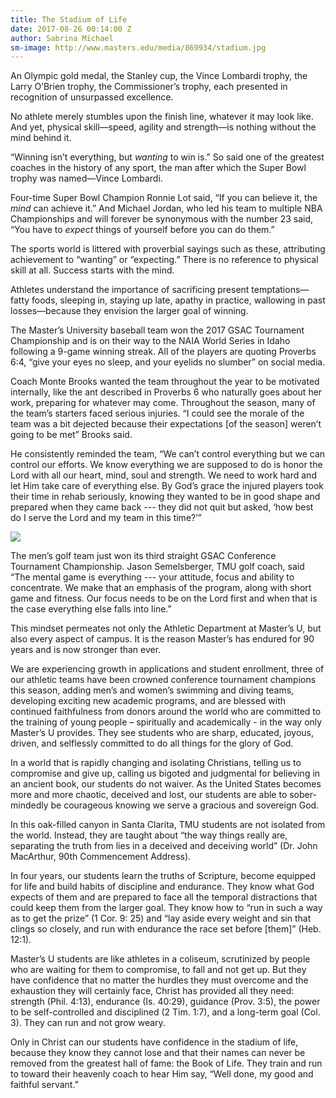 ```yaml
---
title: The Stadium of Life
date: 2017-08-26 00:14:00 Z
author: Sabrina Michael
sm-image: http://www.masters.edu/media/869934/stadium.jpg
---
```


An Olympic gold medal, the Stanley cup, the Vince Lombardi trophy, the Larry O’Brien trophy, the Commissioner’s trophy, each presented in recognition of unsurpassed excellence.

No athlete merely stumbles upon the finish line, whatever it may look like. And yet, physical skill—speed, agility and strength—is nothing without the mind behind it.

“Winning isn’t everything, but *wanting* to win is.” So said one of the greatest coaches in the history of any sport, the man after which the Super Bowl trophy was named—Vince Lombardi.

Four-time Super Bowl Champion Ronnie Lot said, “If you can believe it, the *mind* can achieve it.” And Michael Jordan, who led his team to multiple NBA Championships and will forever be synonymous with the number 23 said, “You have to *expect* things of yourself before you can do them.”

The sports world is littered with proverbial sayings such as these, attributing achievement to “wanting” or “expecting.” There is no reference to physical skill at all. Success starts with the mind.

Athletes understand the importance of sacrificing present temptations—fatty foods, sleeping in, staying up late, apathy in practice, wallowing in past losses—because they envision the larger goal of winning.

The Master’s University baseball team won the 2017 GSAC Tournament Championship and is on their way to the NAIA World Series in Idaho following a 9-game winning streak. All of the players are quoting Proverbs 6:4, “give your eyes no sleep, and your eyelids no slumber” on social media.

Coach Monte Brooks wanted the team throughout the year to be motivated internally, like the ant described in Proverbs 6 who naturally goes about her work, preparing for whatever may come. Throughout the season, many of the team’s starters faced serious injuries. “I could see the morale of the team was a bit dejected because their expectations \[of the season\] weren’t going to be met” Brooks said.

He consistently reminded the team, “We can’t control everything but we can control our efforts. We know everything we are supposed to do is honor the Lord with all our heart, mind, soul and strength. We need to work hard and let Him take care of everything else. By God’s grace the injured players took their time in rehab seriously, knowing they wanted to be in good shape and prepared when they came back --- they did not quit but asked, ‘how best do I serve the Lord and my team in this time?’”

![](http://www.masters.edu/media/869934/stadium.jpg?width=500&height=320.26143790849676)

The men’s golf team just won its third straight GSAC Conference Tournament Championship. Jason Semelsberger, TMU golf coach, said “The mental game is everything --- your attitude, focus and ability to concentrate. We make that an emphasis of the program, along with short game and fitness. Our focus needs to be on the Lord first and when that is the case everything else falls into line.”

This mindset permeates not only the Athletic Department at Master’s U, but also every aspect of campus. It is the reason Master’s has endured for 90 years and is now stronger than ever.

We are experiencing growth in applications and student enrollment, three of our athletic teams have been crowned conference tournament champions this season, adding men’s and women’s swimming and diving teams, developing exciting new academic programs, and are blessed with continued faithfulness from donors around the world who are committed to the training of young people – spiritually and academically - in the way only Master’s U provides. They see students who are sharp, educated, joyous, driven, and selflessly committed to do all things for the glory of God.

In a world that is rapidly changing and isolating Christians, telling us to compromise and give up, calling us bigoted and judgmental for believing in an ancient book, our students do not waiver. As the United States becomes more and more chaotic, deceived and lost, our students are able to sober-mindedly be courageous knowing we serve a gracious and sovereign God.

In this oak-filled canyon in Santa Clarita, TMU students are not isolated from the world. Instead, they are taught about “the way things really are, separating the truth from lies in a deceived and deceiving world” (Dr. John MacArthur, 90th Commencement Address).

In four years, our students learn the truths of Scripture, become equipped for life and build habits of discipline and endurance. They know what God expects of them and are prepared to face all the temporal distractions that could keep them from the larger goal. They know how to “run in such a way as to get the prize” (1 Cor. 9: 25) and “lay aside every weight and sin that clings so closely, and run with endurance the race set before \[them\]” (Heb. 12:1).

Master’s U students are like athletes in a coliseum, scrutinized by people who are waiting for them to compromise, to fall and not get up. But they have confidence that no matter the hurdles they must overcome and the exhaustion they will certainly face, Christ has provided all they need: strength (Phil. 4:13), endurance (Is. 40:29), guidance (Prov. 3:5), the power to be self-controlled and disciplined (2 Tim. 1:7), and a long-term goal (Col. 3). They can run and not grow weary.

Only in Christ can our students have confidence in the stadium of life, because they know they cannot lose and that their names can never be removed from the greatest hall of fame: the Book of Life. They train and run to toward their heavenly coach to hear Him say, “Well done, my good and faithful servant.”